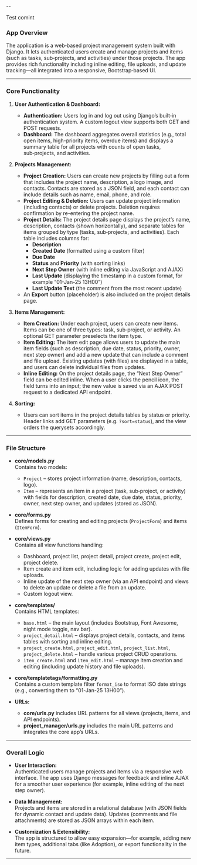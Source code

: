 --


Test comint


### **App Overview**

The application is a web‑based project management system built with Django. It lets authenticated users create and manage projects and items (such as tasks, sub‑projects, and activities) under those projects. The app provides rich functionality including inline editing, file uploads, and update tracking—all integrated into a responsive, Bootstrap‑based UI.

---

### **Core Functionality**

1. **User Authentication & Dashboard:**
   - **Authentication:** Users log in and log out using Django’s built‑in authentication system. A custom logout view supports both GET and POST requests.
   - **Dashboard:** The dashboard aggregates overall statistics (e.g., total open items, high-priority items, overdue items) and displays a summary table for all projects with counts of open tasks, sub‑projects, and activities.

2. **Projects Management:**
   - **Project Creation:** Users can create new projects by filling out a form that includes the project name, description, a logo image, and contacts. Contacts are stored as a JSON field, and each contact can include details such as name, email, phone, and role.
   - **Project Editing & Deletion:** Users can update project information (including contacts) or delete projects. Deletion requires confirmation by re-entering the project name.
   - **Project Details:** The project details page displays the project’s name, description, contacts (shown horizontally), and separate tables for items grouped by type (tasks, sub‑projects, and activities). Each table includes columns for:
     - **Description**
     - **Created Date** (formatted using a custom filter)
     - **Due Date**
     - **Status** and **Priority** (with sorting links)
     - **Next Step Owner** (with inline editing via JavaScript and AJAX)
     - **Last Update** (displaying the timestamp in a custom format, for example “01-Jan-25 13H00”)
     - **Last Update Text** (the comment from the most recent update)
   - An **Export** button (placeholder) is also included on the project details page.

3. **Items Management:**
   - **Item Creation:** Under each project, users can create new items. Items can be one of three types: task, sub‑project, or activity. An optional GET parameter preselects the item type.
   - **Item Editing:** The item edit page allows users to update the main item fields (such as description, due date, status, priority, owner, next step owner) and add a new update that can include a comment and file upload. Existing updates (with files) are displayed in a table, and users can delete individual files from updates.
   - **Inline Editing:** On the project details page, the “Next Step Owner” field can be edited inline. When a user clicks the pencil icon, the field turns into an input; the new value is saved via an AJAX POST request to a dedicated API endpoint.

4. **Sorting:**
   - Users can sort items in the project details tables by status or priority. Header links add GET parameters (e.g. `?sort=status`), and the view orders the querysets accordingly.

---

### **File Structure**

- **core/models.py**  
  Contains two models:  
  - `Project` – stores project information (name, description, contacts, logo).  
  - `Item` – represents an item in a project (task, sub‑project, or activity) with fields for description, created date, due date, status, priority, owner, next step owner, and updates (stored as JSON).

- **core/forms.py**  
  Defines forms for creating and editing projects (`ProjectForm`) and items (`ItemForm`).

- **core/views.py**  
  Contains all view functions handling:
  - Dashboard, project list, project detail, project create, project edit, project delete.
  - Item create and item edit, including logic for adding updates with file uploads.
  - Inline update of the next step owner (via an API endpoint) and views to delete an update or delete a file from an update.
  - Custom logout view.

- **core/templates/**  
  Contains HTML templates:
  - `base.html` – the main layout (includes Bootstrap, Font Awesome, night mode toggle, nav bar).
  - `project_detail.html` – displays project details, contacts, and items tables with sorting and inline editing.
  - `project_create.html`, `project_edit.html`, `project_list.html`, `project_delete.html` – handle various project CRUD operations.
  - `item_create.html` and `item_edit.html` – manage item creation and editing (including update history and file uploads).

- **core/templatetags/formatting.py**  
  Contains a custom template filter `format_iso` to format ISO date strings (e.g., converting them to “01-Jan-25 13H00”).

- **URLs:**  
  - **core/urls.py** includes URL patterns for all views (projects, items, and API endpoints).
  - **project_manager/urls.py** includes the main URL patterns and integrates the core app’s URLs.

---

### **Overall Logic**

- **User Interaction:**  
  Authenticated users manage projects and items via a responsive web interface. The app uses Django messages for feedback and inline AJAX for a smoother user experience (for example, inline editing of the next step owner).

- **Data Management:**  
  Projects and items are stored in a relational database (with JSON fields for dynamic contact and update data). Updates (comments and file attachments) are stored as JSON arrays within each item.

- **Customization & Extensibility:**  
  The app is structured to allow easy expansion—for example, adding new item types, additional tabs (like Adoption), or export functionality in the future.

---

